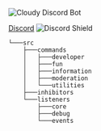 ![Cloudy Discord Bot](https://imgur.com/04btrZO.png)

[Discord](https://dsc.gg/wolkig)
![Discord Shield](https://discordapp.com/api/guilds/883397209306038272/widget.png?style=banner2)

```
└───src
    ├───commands
    │   ├───developer
    │   ├───fun
    │   ├───information
    │   ├───moderation
    │   └───utilities
    ├───inhibitors
    └───listeners
        ├───core
        ├───debug
        └───events
```
